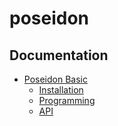 # poseidon
## Documentation
- [Poseidon Basic](https://poseidon-hpu.readthedocs.io/en/latest/Overview/Poseidon_Basics.html)
  - [Installation](https://poseidon-hpu.readthedocs.io/en/latest/Getting_Started/index.html)
  - [Programming](https://poseidon-hpu.readthedocs.io/en/latest/Getting_Started/index.html#programming)
  - [API](https://www.secretflow.org.cn/docs/secretflow/en/api/index.html)
